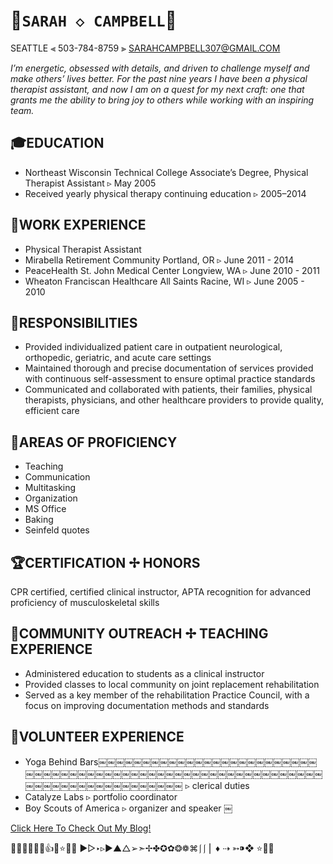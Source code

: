 # 												🌺`SARAH ◇ CAMPBELL`🌺
SEATTLE ⫷ 503-784-8759 ⫸ SARAHCAMPBELL307@GMAIL.COM

*I’m energetic, obsessed with details, and driven to challenge myself and make others’ lives better. For the past nine years I have been a physical therapist assistant, and now I am on a quest for my next craft: one that grants me the ability to bring  joy to others while working with an inspiring team.*

## 🎓EDUCATION
* Northeast Wisconsin Technical College Associate’s Degree, Physical Therapist Assistant ▹ May 2005
* Received yearly physical therapy continuing education ▹ 2005–2014

## 🏥WORK EXPERIENCE
* Physical Therapist Assistant
* Mirabella Retirement Community Portland, OR ▹ June 2011 - 2014
* PeaceHealth St. John Medical Center Longview, WA ▹ June 2010 - 2011
* Wheaton Franciscan Healthcare All Saints Racine, WI ▹ June 2005 - 2010

## 🎩RESPONSIBILITIES
+ Provided individualized patient care in outpatient neurological, orthopedic, geriatric, and acute care settings
+ Maintained thorough and precise documentation of services provided with continuous self-assessment to ensure optimal practice standards
+ Communicated and collaborated with patients, their families, physical therapists, physicians, and other healthcare providers to provide quality, efficient care

## 💪AREAS OF PROFICIENCY 
+ Teaching 
+ Communication 
+ Multitasking 
+ Organization 
+ MS Office 
+ Baking
+ Seinfeld quotes

## 🏆CERTIFICATION ✢ HONORS
CPR certified, certified clinical instructor, APTA recognition for advanced proficiency of musculoskeletal skills

## 🎒COMMUNITY OUTREACH ✢ TEACHING EXPERIENCE
- Administered education to students as a clinical instructor
- Provided classes to local community on joint replacement rehabilitation
- Served as a key member of the rehabilitation Practice Council, with a focus on improving documentation methods and standards

## 🙏VOLUNTEER EXPERIENCE
- Yoga Behind Bars￼￼￼￼￼￼￼￼￼￼￼￼￼￼￼￼￼￼￼￼￼￼￼￼￼￼￼￼￼￼￼￼￼￼￼￼￼￼￼￼￼￼￼￼￼￼￼￼￼￼￼￼￼￼￼￼￼￼￼￼￼￼￼￼￼￼￼￼￼￼￼￼￼￼￼￼￼ ▹ clerical duties 
- Catalyze Labs ▹ portfolio coordinator 
- Boy Scouts of America ▹ organizer and speaker ￼

[Click Here To Check Out My Blog!](https://toppedwithlove.wordpress.com/)

📓🎒🏫🎩💯🙏👍🌟⭐️💪👏
▶︎▷‣▹►▲△➢➣✢✤✪✿❂❁⌘⎰⎰⎪ ♦︎ ⇢ ➳⁍❖ ⭐️🌟🏫



